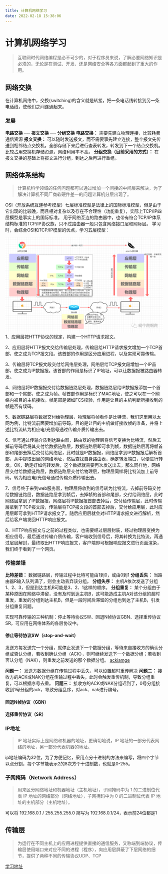 ```yaml
---
title: 计算机网络学习
date: 2022-02-18 15:38:06
---
```



# 计算机网络学习
> 互联网时代网络编程是必不可少的，对于程序员来说，了解必要网络知识是必须的，无论是在测试、开发、还是网络安全等各方面都起到了重大的作用。

## 网络交换
在计算机网络中，交换(switching)的含义就是转接，把一条电话线转接到另一条电话线，使他们之间连通起来。
### 发展
**电路交换**  --- **报文交换** --- **分组交换**
**电路交换：** 需要先建立物理连接，比较耗费通信资源
**报文交换：** 可以随时发送报文，而不需要事先建立连接，整个报文先传送到相邻结点交换机，全部存储下来后进行查表转发，转发到下一个结点交换机。比较占用交换机存储资源，网络利用率不高。
**分组交换（目前采用的方式）：** 在报文交换的基础上将报文进行分组，到达之后再进行重组。


## 网络体系结构
> 计算机科学领域的任何问题都可以通过增加一个间接的中间层来解决，为了解决计算机不同厂商软硬件差一的问题计算机分层出现了。

OSI（开放系统互连参考模型）七层标准模型是法律上的国际标准模型，但是由于它出现的比较晚，而且相对复杂以及存在不合理性（功能重复），实际上TCP/IP四层模型是事实上的国际标准。
用于网络互连的路由器中，也带有符合TCP/IP体系结构标准的TCP/IP协议族，只不过路由器一般只包含网络接口层和网际层。
学习时，会综合OSI和TCP/IP模型的优点，学习五层模型：

![](/img/网络分层.png)
1、应用层按HTTP协议的规定，构建一个HTTP请求报文。

2、应用层将HTTP报文交给传输层处理，传输层给HTTP请求报文增加一个TCP首部，使之成为TCP报文段。该首部的作用是区分应用进程，以及实现可靠传输。

3、传输层将TCP报文段交付给网络层处理，网络层给TCP报文段增加一个IP首部，使之成为IP数据报。该首部的作用是标识了IP地址，可以让数据报被路由器转发。

4、网络层将IP数据报交付给数据链路层处理，数据链路层给IP数据报添加一个首部和一个尾部，使之成为帧。帧首部作用是标识了MAC地址，使之可以在一个网络内被目的主机接收。帧尾部是诸如FCS校验，作用是让目的主机判断所接收到的帧是否有误码。

5、数据链路层将数据交付给物理层，物理层将帧看作是比特流，我们这里用以太网为例，比特流前面要增加前导码，目的是让目的主机做好接收帧的准备，并将上述比特流转为相应电/光信号通过传输介质传输出去。

6、信号通过传输介质到达路由器，路由器的物理层将信号变换为比特流，然后去掉前导码后将其交付给数据链路层，数据链路层即可拿到帧，数据链路层再将帧首部和尾部去掉后交付给网络层，此时就是IP数据报，网络层拿到IP数据报后解析首部，从中提取出目的网络地址，然后查找自身路由表，确定转发端口，以便进行转发。OK，确定好如何转发后，这个数据就需要再次发送出去，那么同样地，网络层交付给数据链路层，数据链路层交付给物理层，物理层同样将比特流加上前导码，转为相应电/光信号通过传输介质传输出去。

7、信号终于来到web服务器，物理层将收到的信号转为比特流，去掉前导码交付给数据链路层，数据链路层拿到帧后，去掉帧的首部和尾部，交付给网络层，此时网络层拿到了IP数据报，网络层将IP数据报首部去掉后，交付给传输层，此时传输层拿到了TCP报文段，传输层将TCP报文段的首部去掉后，交付给应用层，此时应用层即可拿到HTTP请求报文了。随后应用层就会对HTTP请求报文进行解析，然后给客户端发回HTTP响应报文。

8、HTTP响应报文与之前的过程类似，也需要经过层层封装，经过物理层变换为相应信号，最后通过传输介质传输，客户端收到信号后，将其转换为比特流，再通过层层解封，最终取出HTTP响应报文，客户端即可根据响应报文进行页面渲染，我们终于看到了一个网页。


### 传输差错
**比特差错：** 数据链路层，传输过程中比特可能由1到0，或由0到1
**分组丢失：** 当路由器R输入队列满了，则会主动丢弃该分组。
**分组失序：** 主机A依次发送了分组1、2、3，但是到达主机B可能是3、2、1这样的顺序。
**分组重复：** 某个分组由于某种原因在网络中滞留，没有及时到达主机B，这可能造成主机A对该分组的超时重发，重发的分组到达主机B，但是一段时间后滞留的分组也到达了主机B，引发分组重复问题。

实现可靠传输的三种机制：停止等待协议SW、回退N帧协议GBN、选择重传协议SR，可应用在网络体系的各层协议中。

#### 停止等待协议SW（stop-and-wait）
发送方每发送完一个分组，就停止发送下一个数据分组，等待来自接收方的确认分组或否认分组，若收到确认分组（ACK），则可继续发送下一个数据分组；若收到否认分组（NAK），则重发之前发送的那个数据分组。
[ackiamge]()

**问题一：** 发送方数据分组在传输过程中丢失，可以设置超时重传解决
**问题二：** 接收方的ACK或NAK分组在传输过程中丢失，此时会触发重传机制，导致分组重复，可以根据序号去重。
**问题三：** 接收方的ACK或NAK分组迟到了，0号分组接收到1号分组的ack，导致分组乱序，对ack、nak进行编号。


#### 回退N帧协议（GBN）
#### 选择重传协议（SR）

### IP地址
> IP 地址实际上是网络和机器的地址，更确切地说，IP 地址的一部分代表网络的地址，另一部分代表机器的地址。

ip地址编码为32位，为了方便记忆，采用点分十进制的方法来编写，将四个字节以点分割，每个字节能表示2的8次方个十进制数，也就是0-255。

### 子网掩码（Network Address）
> 用来区分网络地址和机器地址（主机地址），子网掩码中为 1 的二进制位代表 IP 地址的网络部分（网络地址），子网掩码中为 0 的二进制位代表 IP 地址的主机部分（主机地址）。

可以将 192.168.0.1 / 255.255.255.0 简写为 192.168.0.1/24，表示前24位都是1



## 传输层
> 为运行在不同主机上的应用进程提供直接的通信服务，又称端到端协议，传输层使用端口来对应不同的进程（程序），向应用层屏蔽了下层网络的细节，提供了两种不同的传输协议UDP、TCP







[学习地址](https://mp.weixin.qq.com/s/aVzrtPpy2tri3EFdWTJNcQ)
